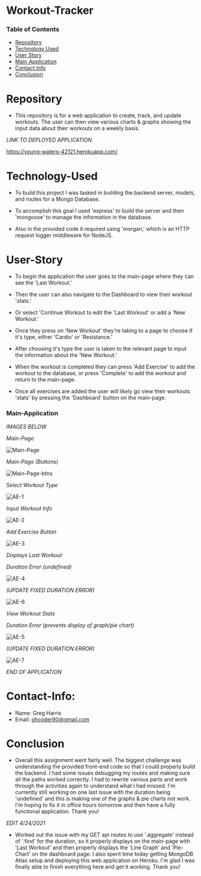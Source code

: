 # Workout-Tracker

### Table of Contents 

* [Repository](#Repository) 
* [Technology Used](#Technology-Used) 
* [User Story](#User-Story)
* [Main Application](#Main-Application)
* [Contact Info](#Contact-Info)
* [Conclusion](#Conclusion)

# Repository

- This repository is for a web application to create, track, and update workouts. The user can then view various charts & graphs showing the input data about their workouts on a weekly basis.

*LINK TO DEPLOYED APPLICATION*

https://young-waters-42121.herokuapp.com/

# Technology-Used

- To build this project I was tasked in building the backend server, models, and routes for a Mongo Database. 

- To accomplish this goal I used 'express' to build the server and then 'mongoose' to manage the information in the database. 

- Also in the provided code it required using 'morgan,' which is an HTTP request logger middleware for NodeJS.

# User-Story

- To begin the application the user goes to the main-page where they can see the 'Last Workout.'

- Then the user can also navigate to the Dashboard to view their workout 'stats.' 

- Or select 'Continue Workout to edit the 'Last Workout' or add a 'New Workout.'

- Once they press on 'New Workout' they're taking to a page to choose if it's type, either 'Cardio' or 'Resistance.'

- After choosing it's type the user is taken to the relevant page to input the information about the 'New Workout.' 

- When the workout is completed they can press 'Add Exercise' to add the workout to the database, or press 'Complete' to add the workout and return to the main-page.

- Once all exercises are added the user will likely go view their workouts 'stats' by pressing the 'Dashboard' button on the main-page. 

### Main-Application

*IMAGES BELOW*

*Main-Page*

![Main-Page](https://user-images.githubusercontent.com/73864182/115949824-6d3ca600-a48c-11eb-87d9-3fc72b16e16e.png)

*Main-Page (Buttons)*

![Main-Page-btns](https://user-images.githubusercontent.com/73864182/115949825-6d3ca600-a48c-11eb-8b20-978cd65ddccf.png)

*Select Workout Type*

![AE-1](https://user-images.githubusercontent.com/73864182/115949826-6dd53c80-a48c-11eb-96ce-59ebfc25e43e.png)

*Input Workout Info*

![AE-2](https://user-images.githubusercontent.com/73864182/115949818-6b72e280-a48c-11eb-9787-023c184e06be.png)

*Add Exercise Button*

![AE-3](https://user-images.githubusercontent.com/73864182/115949819-6ca40f80-a48c-11eb-8e53-d56649bbd638.png)

*Displays Last Workout*

*Duration Error (undefined)*

![AE-4](https://user-images.githubusercontent.com/73864182/115949820-6ca40f80-a48c-11eb-993f-c2c6a06dfe89.png)

*(UPDATE FIXED DURATION ERROR)*

![AE-6](https://user-images.githubusercontent.com/73864182/115983527-7a25cc00-a556-11eb-814f-8a035f2fe25f.png)

*View Workout Stats*

*Duration Error (prevents display of graph/pie chart)*

![AE-5](https://user-images.githubusercontent.com/73864182/115949822-6ca40f80-a48c-11eb-9483-84e5a608ed60.png)

*(UPDATE FIXED DURATION ERROR)*

![AE-7](https://user-images.githubusercontent.com/73864182/115983528-7d20bc80-a556-11eb-9455-d2774632b211.png)

*END OF APPLICATION*

# Contact-Info:

- Name: Greg Harris
- Email: ghcoder90@gmail.com

# Conclusion

- Overall this assignment went fairly well. The biggest challenge was understanding the provided front-end code so that I could properly build the backend. I had some issues debugging my routes and making sure all the paths worked correctly. I had to rewrite various parts and work through the activities again to understand what I had missed. I'm currently still working on one last issue with the duration being 'undefined' and this is making one of the graphs & pie charts not work. I'm hoping to fix it in office hours tomorrow and then have a fully functional application. Thank you!

*EDIT 4/24/2021*

- Worked out the issue with my GET api routes to use '.aggregate' instead of '.find' for the duration, so it properly displays on the main-page with 'Last Workout' and then properly displays the 'Line Graph' and 'Pie-Chart' on the dashboard page. I also spent time today getting MongoDB Atlas setup and deploying this web application on Heroku. I'm glad I was finally able to finish everything here and get it working. Thank you!